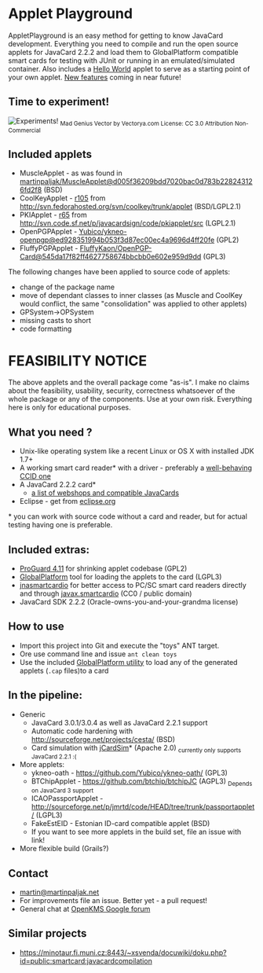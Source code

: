 Applet Playground
=================

AppletPlayground is an easy method for getting to know JavaCard development. Everything you need to compile and run the open source applets for JavaCard 2.2.2 and load them to GlobalPlatform compatible smart cards for testing with JUnit or running in an emulated/simulated container. Also includes a [Hello World](http://en.wikipedia.org/wiki/Hello_world_program) applet to serve as a starting point of your own applet. [New features](#in-the-pipeline) coming in near future!

## Time to experiment!
![Experiments!](http://www.freevector.com/site_media/preview_images/FreeVector-Evil-Doctor.jpg)
<sub>Mad Genius Vector by Vectorya.com License: CC 3.0 Attribution Non-Commercial</sub>

## Included applets
 * MuscleApplet - as was found in [martinpaljak/MuscleApplet@d005f36209bdd7020bac0d783b228243126fd2f8](https://github.com/martinpaljak/MuscleApplet/commit/d005f36209bdd7020bac0d783b228243126fd2f8) (BSD)
 * CoolKeyApplet - [r105](http://svn.fedorahosted.org/svn/coolkey/!svn/bc/105/trunk/applet/) from http://svn.fedorahosted.org/svn/coolkey/trunk/applet (BSD/LGPL2.1)
 * PKIApplet - [r65](http://svn.code.sf.net/p/javacardsign/code/!svn/bc/65/pkiapplet/src/) from http://svn.code.sf.net/p/javacardsign/code/pkiapplet/src (LGPL2.1)
 * OpenPGPApplet - [Yubico/ykneo-openpgp@ed928351994b053f3d87ec00ec4a9696d4ff20fe](https://github.com/Yubico/ykneo-openpgp/commit/ed928351994b053f3d87ec00ec4a9696d4ff20fe) (GPL2)
 * FluffyPGPApplet - [FluffyKaon/OpenPGP-Card@545da17f82ff4627758674bbcbb0e602e959d9dd](https://github.com/FluffyKaon/OpenPGP-Card/commit/545da17f82ff4627758674bbcbb0e602e959d9dd) (GPL3)

The following changes have been applied to source code of applets:
 * change of the package name
 * move of dependant classes to inner classes (as Muscle and CoolKey would conflict, the same "consolidation" was applied to other applets)
 * GPSystem->OPSystem 
 * missing casts to short
 * code formatting

# FEASIBILITY NOTICE
 The above applets and the overall package come "as-is". I make no claims about the feasibility, usability, security, correctness whatsoever of the whole package or any of the components. Use at your own risk. Everything here is only for educational purposes.

## What you need ?
 * Unix-like operating system like a recent Linux or OS X with installed JDK 1.7+
 * A working smart card reader* with a driver - preferably a [well-behaving CCID one](http://pcsclite.alioth.debian.org/ccid/section.html)
 * A JavaCard 2.2.2 card*
   * [a list of webshops and compatible JavaCards](https://github.com/martinpaljak/GlobalPlatform/wiki/TestedCards)
 * Eclipse - get from [eclipse.org](http://eclipse.org/downloads/)

\* you can work with source code without a card and reader, but for actual testing having one is preferable.

## Included extras:
 * [ProGuard 4.11](http://proguard.sourceforge.net/) for shrinking applet codebase (GPL2)
 * [GlobalPlatform](https://github.com/martinpaljak/GlobalPlatform) tool for loading the applets to the card (LGPL3)
 * [jnasmartcardio](https://github.com/jnasmartcardio/jnasmartcardio) for better access to PC/SC smart card readers directly and through [javax.smartcardio](http://docs.oracle.com/javase/7/docs/jre/api/security/smartcardio/spec/javax/smartcardio/package-summary.html) (CC0 / public domain)
 * JavaCard SDK 2.2.2 (Oracle-owns-you-and-your-grandma license)

## How to use
 * Import this project into Git and execute the "toys" ANT target. 
 * Ore use command line and issue ```ant clean toys```
 * Use the included [GlobalPlatform utility](https://github.com/martinpaljak/GlobalPlatform#usage) to load any of the generated applets (```.cap``` files)to a card

## In the pipeline:
 * Generic
   * JavaCard 3.0.1/3.0.4 as well as JavaCard 2.2.1 support
   * Automatic code hardening with http://sourceforge.net/projects/cesta/ (BSD)
   * Card simulation with [jCardSim](https://github.com/licel/jcardsim)* (Apache 2.0) <sub>currently only supports JavaCard 2.2.1 :(</sub>
 * More applets:
   * ykneo-oath - https://github.com/Yubico/ykneo-oath/ (GPL3)
   * BTChipApplet - https://github.com/btchip/btchipJC (AGPL3) <sub>Depends on JavaCard 3 support</sub>
   * ICAOPassportApplet - http://sourceforge.net/p/jmrtd/code/HEAD/tree/trunk/passportapplet/ (LGPL3)
   * FakeEstEID - Estonian ID-card compatible applet (BSD)
   * If you want to see more applets in the build set, file an issue with link!
 * More flexible build (Grails?)

## Contact
 * martin@martinpaljak.net
 * For improvements file an issue. Better yet - a pull request!
 * General chat at [OpenKMS Google forum](https://groups.google.com/forum/#!forum/openkms)

## Similar projects
 * https://minotaur.fi.muni.cz:8443/~xsvenda/docuwiki/doku.php?id=public:smartcard:javacardcompilation
